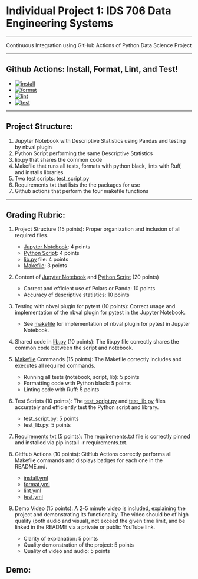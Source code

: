 # Individual Project 1: IDS 706 Data Engineering Systems
---
Continuous Integration using GitHub Actions of Python Data Science Project

---
## Github Actions: Install, Format, Lint, and Test!
* [![install](https://github.com/LGrella/LGrella-IndividualProject1/actions/workflows/install.yml/badge.svg)](https://github.com/LGrella/LGrella-IndividualProject1/actions/workflows/install.yml)
* [![format](https://github.com/LGrella/LGrella-IndividualProject1/actions/workflows/format.yml/badge.svg)](https://github.com/LGrella/LGrella-IndividualProject1/actions/workflows/format.yml)
* [![lint](https://github.com/LGrella/LGrella-IndividualProject1/actions/workflows/lint.yml/badge.svg)](https://github.com/LGrella/LGrella-IndividualProject1/actions/workflows/lint.yml)
* [![test](https://github.com/LGrella/LGrella-IndividualProject1/actions/workflows/test.yml/badge.svg)](https://github.com/LGrella/LGrella-IndividualProject1/actions/workflows/test.yml)
---

## Project Structure:

1. Jupyter Notebook with Descriptive Statistics using Pandas and testing by nbval plugin
2. Python Script performing the same Descriptive Statistics
3. lib.py that shares the common code
4. Makefile that runs all tests, formats with python black, lints with Ruff, and installs libraries
5. Two test scripts: test_script.py
6. Requirements.txt that lists the the packages for use
7. Github actions that perform the four makefile functions

---

## Grading Rubric:
1. Project Structure (15 points): Proper organization and inclusion of all required files.
    * [Jupyter Notebook](Descriptive_Statistics.ipynb): 4 points
    * [Python Script](main.py): 4 points
    * [lib.py](lib.py) file: 4 points
    * [Makefile](makefile): 3 points

2. Content of [Jupyter Notebook](Descriptive_Statistics.ipynb) and [Python Script](main.py) (20 points)
    * Correct and efficient use of Polars or Panda: 10 points
    * Accuracy of descriptive statistics: 10 points

3. Testing with nbval plugin for pytest (10 points): Correct usage and implementation of the nbval plugin for pytest in the Jupyter Notebook.
    * See [makefile](makefile) for implementation of nbval plugin for pytest in Jupyter Notebook.

4. Shared code in [lib.py](lib.py) (10 points): The lib.py file correctly shares the common code between the script and notebook.

5. [Makefile](makefile) Commands (15 points): The Makefile correctly includes and executes all required commands.
    * Running all tests (notebook, script, lib): 5 points
    * Formatting code with Python black: 5 points
    * Linting code with Ruff: 5 points

6. Test Scripts (10 points): The [test_script.py](test_script.py) and [test_lib.py](test_lib.py) files accurately and efficiently test the Python script and library.
    * test_script.py: 5 points
    * test_lib.py: 5 points

7. [Requirements.txt](requirements.txt) (5 points): The requirements.txt file is correctly pinned and installed via pip install -r requirements.txt.

8. GitHub Actions (10 points): GitHub Actions correctly performs all Makefile commands and displays badges for each one in the README.md.
   * [install.yml](install.yml)
   * [format.yml](formal.yml)
   * [lint.yml](lint.yml)
   * [test.yml](test.yml)

9. Demo Video (15 points): A 2-5 minute video is included, explaining the project and demonstrating its functionality. The video should be of high quality (both audio and visual), not exceed the given time limit, and be linked in the README via a private or public YouTube link.
    * Clarity of explanation: 5 points
    * Quality demonstration of the project: 5 points
    * Quality of video and audio: 5 points
      
## Demo:
